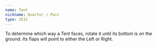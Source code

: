 ```yaml
---
name: Tent
nickname: Quarter / Pair
type: 1E1C
---
```


To determine which way a Tent faces, rotate it until its bottom is on the ground.  Its flaps will point to either the Left or Right.
